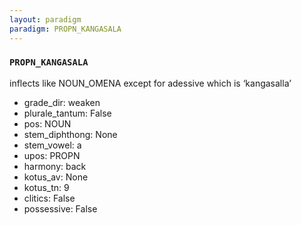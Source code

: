 ```yaml
---
layout: paradigm
paradigm: PROPN_KANGASALA
---
```

### ` PROPN_KANGASALA `

inflects like NOUN_OMENA except for adessive which is ‘kangasalla’
* grade_dir: weaken
* plurale_tantum: False
* pos: NOUN
* stem_diphthong: None
* stem_vowel: a
* upos: PROPN
* harmony: back
* kotus_av: None
* kotus_tn: 9
* clitics: False
* possessive: False
